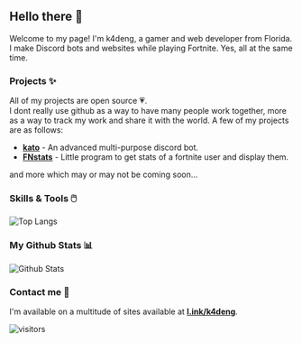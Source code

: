 ## Hello there 👋

Welcome to my page! I'm k4deng, a gamer and web developer from Florida. I make Discord bots and websites while playing Fortnite. Yes, all at the same time.


### Projects ✨

All of my projects are open source 💗.  
I dont really use github as a way to have many people work together, more as a way to track my work and share it with the world.
A few of my projects are as follows:

* **[kato](https://github.com/k4deng/kato)** - An advanced multi-purpose discord bot. 
* **[FNstats](https://github.com/k4deng/FNstats)** - Little program to get stats of a fortnite user and display them.

and more which may or may not be coming soon...

### Skills & Tools 🖱️
![Top Langs](https://github-readme-stats.vercel.app/api/top-langs/?username=k4deng&hide=TeX&layout=compact)

### My Github Stats 📊
![Github Stats](https://github-readme-stats.vercel.app/api?username=k4deng&count_private=true&show_icons=true&include_all_commits=true)

### Contact me 🤝
I'm available on a multitude of sites available at **[l.ink/k4deng](https://l.ink/k4deng)**.

![visitors](https://visitor-badge.laobi.icu/badge?page_id=k4deng.k4deng)
